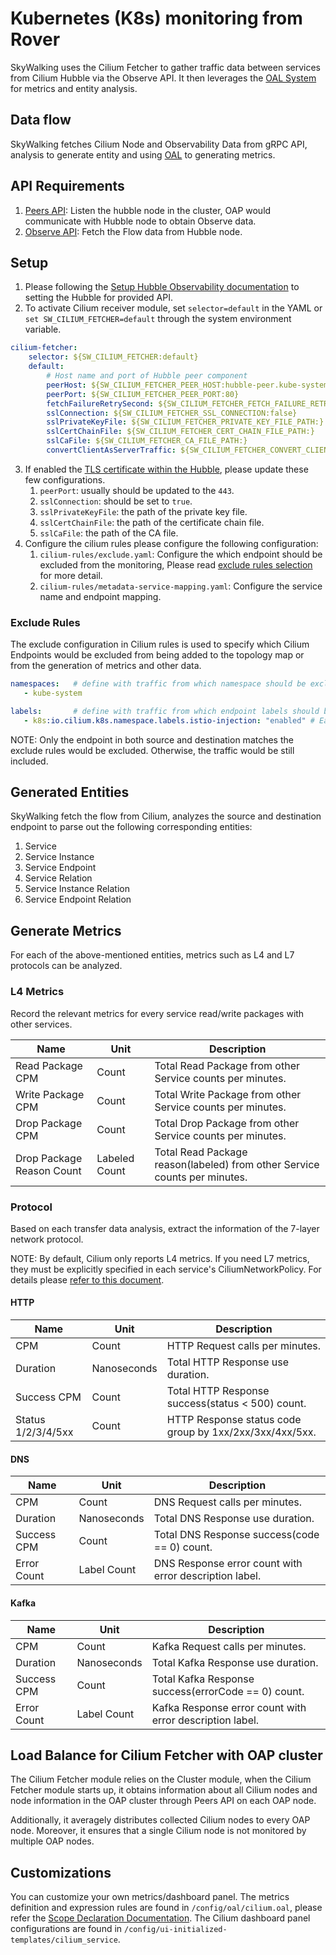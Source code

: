 # Kubernetes (K8s) monitoring from Rover

SkyWalking uses the Cilium Fetcher to gather traffic data between services from Cilium Hubble via the Observe API. It then leverages the [OAL System](./../../concepts-and-designs/oal.md) for metrics and entity analysis.

## Data flow

SkyWalking fetches Cilium Node and Observability Data from gRPC API, analysis to generate entity and using [OAL](./../../concepts-and-designs/oal.md) to generating metrics.

## API Requirements

1. [Peers API](https://github.com/cilium/cilium/blob/main/api/v1/peer/peer_grpc.pb.go#L33-L39): Listen the hubble node in the cluster, OAP would communicate with Hubble node to obtain Observe data.
2. [Observe API](https://github.com/cilium/cilium/blob/main/api/v1/observer/observer_grpc.pb.go#L41): Fetch the Flow data from Hubble node.

## Setup
1. Please following the [Setup Hubble Observability documentation](https://docs.cilium.io/en/stable/gettingstarted/hubble_setup/) to setting the Hubble for provided API.
2. To activate Cilium receiver module, set `selector=default` in the YAML or `set SW_CILIUM_FETCHER=default` through the system environment variable.
```yaml
cilium-fetcher:
    selector: ${SW_CILIUM_FETCHER:default}
    default:
        # Host name and port of Hubble peer component
        peerHost: ${SW_CILIUM_FETCHER_PEER_HOST:hubble-peer.kube-system.svc.cluster.local}
        peerPort: ${SW_CILIUM_FETCHER_PEER_PORT:80}
        fetchFailureRetrySecond: ${SW_CILIUM_FETCHER_FETCH_FAILURE_RETRY_SECOND:10}
        sslConnection: ${SW_CILIUM_FETCHER_SSL_CONNECTION:false}
        sslPrivateKeyFile: ${SW_CILIUM_FETCHER_PRIVATE_KEY_FILE_PATH:}
        sslCertChainFile: ${SW_CILIUM_FETCHER_CERT_CHAIN_FILE_PATH:}
        sslCaFile: ${SW_CILIUM_FETCHER_CA_FILE_PATH:}
        convertClientAsServerTraffic: ${SW_CILIUM_FETCHER_CONVERT_CLIENT_AS_SERVER_TRAFFIC:true}
```
3. If enabled the [TLS certificate within the Hubble](https://docs.cilium.io/en/stable/gettingstarted/hubble-configuration/#tls-certificates), please update these few configurations.
   1. `peerPort`: usually should be updated to the `443`.
   2. `sslConnection`: should be set to `true`.
   3. `sslPrivateKeyFile`: the path of the private key file.
   4. `sslCertChainFile`: the path of the certificate chain file.
   5. `sslCaFile`: the path of the CA file.
3. Configure the cilium rules please configure the following configuration:
   1. `cilium-rules/exclude.yaml`: Configure the which endpoint should be excluded from the monitoring, Please read [exclude rules selection](#exclude-rules) for more detail.
   2. `cilium-rules/metadata-service-mapping.yaml`: Configure the service name and endpoint mapping.

### Exclude Rules

The exclude configuration in Cilium rules is used to specify which Cilium Endpoints would be excluded from being added to the topology map or from the generation of metrics and other data.

```yaml
namespaces:   # define with traffic from which namespace should be excluded
   - kube-system

labels:       # define with traffic from which endpoint labels should be excluded, if matches any labels, the traffic would be excluded.
   - k8s:io.cilium.k8s.namespace.labels.istio-injection: "enabled" # Each labels is a key-value pair, the key is the label key, the value is the label value.
```

NOTE: Only the endpoint in both source and destination matches the exclude rules would be excluded. Otherwise, the traffic would be still included.

## Generated Entities

SkyWalking fetch the flow from Cilium, analyzes the source and destination endpoint to parse out the following corresponding entities:
1. Service
2. Service Instance
3. Service Endpoint
4. Service Relation
5. Service Instance Relation
6. Service Endpoint Relation

## Generate Metrics

For each of the above-mentioned entities, metrics such as L4 and L7 protocols can be analyzed.

### L4 Metrics

Record the relevant metrics for every service read/write packages with other services.

| Name                      | Unit          | Description                                                               |
|---------------------------|---------------|---------------------------------------------------------------------------|
| Read Package CPM          | Count         | Total Read Package from other Service counts per minutes.                 |
| Write Package CPM         | Count         | Total Write Package from other Service counts per minutes.                | 
| Drop Package CPM          | Count         | Total Drop Package from other Service counts per minutes.                 |
| Drop Package Reason Count | Labeled Count | Total Read Package reason(labeled) from other Service counts per minutes. | 

### Protocol

Based on each transfer data analysis, extract the information of the 7-layer network protocol.

NOTE: By default, Cilium only reports L4 metrics. If you need L7 metrics, 
they must be explicitly specified in each service's CiliumNetworkPolicy. For details please [refer to this document](https://docs.cilium.io/en/latest/security/).

#### HTTP

| Name               | Unit        | Description                                             |
|--------------------|-------------|---------------------------------------------------------|
| CPM                | Count       | HTTP Request calls per minutes.                         |
| Duration           | Nanoseconds | Total HTTP Response use duration.                       |
| Success CPM        | Count       | Total HTTP Response success(status < 500) count.        |
| Status 1/2/3/4/5xx | Count       | HTTP Response status code group by 1xx/2xx/3xx/4xx/5xx. |

#### DNS

| Name        | Unit        | Description                                            |
|-------------|-------------|--------------------------------------------------------|
| CPM         | Count       | DNS Request calls per minutes.                         |
| Duration    | Nanoseconds | Total DNS Response use duration.                       |
| Success CPM | Count       | Total DNS Response success(code == 0) count.           |
| Error Count | Label Count | DNS Response error count with error description label. |

#### Kafka

| Name        | Unit        | Description                                              |
|-------------|-------------|----------------------------------------------------------|
| CPM         | Count       | Kafka Request calls per minutes.                         |
| Duration    | Nanoseconds | Total Kafka Response use duration.                       |
| Success CPM | Count       | Total Kafka Response success(errorCode == 0) count.      |
| Error Count | Label Count | Kafka Response error count with error description label. |

## Load Balance for Cilium Fetcher with OAP cluster

The Cilium Fetcher module relies on the Cluster module, when the Cilium Fetcher module starts up, 
it obtains information about all Cilium nodes and node information in the OAP cluster through Peers API on each OAP node. 

Additionally, it averagely distributes collected Cilium nodes to every OAP node. 
Moreover, it ensures that a single Cilium node is not monitored by multiple OAP nodes.

## Customizations
You can customize your own metrics/dashboard panel.
The metrics definition and expression rules are found in `/config/oal/cilium.oal`, please refer the [Scope Declaration Documentation](../../concepts-and-designs/scope-definitions.md#scopes-with-cilium-prefix).
The Cilium dashboard panel configurations are found in `/config/ui-initialized-templates/cilium_service`.
